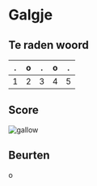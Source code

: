 # Galgje

## Te raden woord

|.|o|.|o|.|
|-|-|-|-|-|
|1|2|3|4|5|

## Score
![gallow](./images/1.png)

## Beurten

o